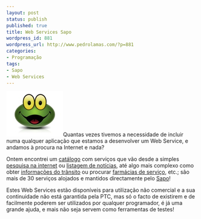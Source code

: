```yaml
---
layout: post
status: publish
published: true
title: Web Services Sapo
wordpress_id: 881
wordpress_url: http://www.pedrolamas.com/?p=881
categories:
- Programação
tags:
- Sapo
- Web Services
---
```

[![Sapo](wp-content/uploads/2009/08/Sapo.jpg "Sapo")](http://services.sapo.pt/)Quantas vezes tivemos a necessidade de incluir numa qualquer aplicação que estamos a desenvolver um Web Service, e andamos à procura na Internet e nada?

Ontem encontrei um [catálogo](http://services.sapo.pt/) com serviços que vão desde a simples [pesquisa na internet](http://services.sapo.pt/Metadata/Service/Search?culture=PT) ou [listagem de notícias](http://services.sapo.pt/Metadata/Service/News?culture=PT), até algo mais complexo como obter [informações do trânsito](http://services.sapo.pt/Metadata/Service/Traffic?culture=PT) ou procurar [farmácias de serviço](http://services.sapo.pt/Metadata/Service/Pharmacy?culture=PT), etc.; são mais de 30 serviços alojados e mantidos directamente pelo [Sapo](http://www.sapo.pt)!

Estes Web Services estão disponíveis para utilização não comercial e a sua continuidade não está garantida pela PTC, mas só o facto de existirem e de facilmente poderem ser utilizados por qualquer programador, é já uma grande ajuda, e mais não seja servem como ferramentas de testes!
